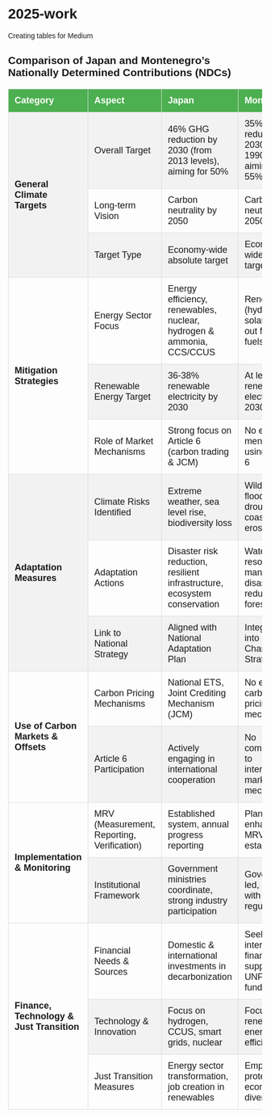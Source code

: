 # 2025-work
Creating tables for Medium
<!DOCTYPE html>
<html lang="en">
<head>
    <meta charset="UTF-8">
    <meta name="viewport" content="width=device-width, initial-scale=1.0">
    <title>NDC Comparison: Japan vs Montenegro</title>
    <style>
        body {
            font-family: Arial, sans-serif;
            margin: 20px;
            padding: 20px;
        }
        table {
            width: 100%;
            border-collapse: collapse;
            margin: 20px 0;
            font-size: 18px;
            text-align: left;
        }
        th, td {
            padding: 12px;
            border: 1px solid #ddd;
        }
        th {
            background-color: #4CAF50;
            color: white;
        }
        tr:nth-child(even) {
            background-color: #f2f2f2;
        }
    </style>
</head>
<body>

<h2>Comparison of Japan and Montenegro’s Nationally Determined Contributions (NDCs)</h2>

<table>
    <tr>
        <th>Category</th>
        <th>Aspect</th>
        <th>Japan</th>
        <th>Montenegro</th>
    </tr>
    <tr>
        <td rowspan="3"><strong>General Climate Targets</strong></td>
        <td>Overall Target</td>
        <td>46% GHG reduction by 2030 (from 2013 levels), aiming for 50%</td>
        <td>35% GHG reduction by 2030 (from 1990 levels), aiming for 55%</td>
    </tr>
    <tr>
        <td>Long-term Vision</td>
        <td>Carbon neutrality by 2050</td>
        <td>Carbon neutrality by 2050</td>
    </tr>
    <tr>
        <td>Target Type</td>
        <td>Economy-wide absolute target</td>
        <td>Economy-wide absolute target</td>
    </tr>
    <tr>
        <td rowspan="3"><strong>Mitigation Strategies</strong></td>
        <td>Energy Sector Focus</td>
        <td>Energy efficiency, renewables, nuclear, hydrogen & ammonia, CCS/CCUS</td>
        <td>Renewables (hydro, wind, solar), phase-out fossil fuels</td>
    </tr>
    <tr>
        <td>Renewable Energy Target</td>
        <td>36-38% renewable electricity by 2030</td>
        <td>At least 50% renewable electricity by 2030</td>
    </tr>
    <tr>
        <td>Role of Market Mechanisms</td>
        <td>Strong focus on Article 6 (carbon trading & JCM)</td>
        <td>No explicit mention of using Article 6</td>
    </tr>
    <tr>
        <td rowspan="3"><strong>Adaptation Measures</strong></td>
        <td>Climate Risks Identified</td>
        <td>Extreme weather, sea level rise, biodiversity loss</td>
        <td>Wildfires, floods, droughts, coastal erosion</td>
    </tr>
    <tr>
        <td>Adaptation Actions</td>
        <td>Disaster risk reduction, resilient infrastructure, ecosystem conservation</td>
        <td>Water resource management, disaster risk reduction, forestry</td>
    </tr>
    <tr>
        <td>Link to National Strategy</td>
        <td>Aligned with National Adaptation Plan</td>
        <td>Integrated into Climate Change Strategy</td>
    </tr>
    <tr>
        <td rowspan="2"><strong>Use of Carbon Markets & Offsets</strong></td>
        <td>Carbon Pricing Mechanisms</td>
        <td>National ETS, Joint Crediting Mechanism (JCM)</td>
        <td>No explicit carbon pricing mechanism</td>
    </tr>
    <tr>
        <td>Article 6 Participation</td>
        <td>Actively engaging in international cooperation</td>
        <td>No commitment to international market mechanisms</td>
    </tr>
    <tr>
        <td rowspan="2"><strong>Implementation & Monitoring</strong></td>
        <td>MRV (Measurement, Reporting, Verification)</td>
        <td>Established system, annual progress reporting</td>
        <td>Plans to enhance MRV, not fully established</td>
    </tr>
    <tr>
        <td>Institutional Framework</td>
        <td>Government ministries coordinate, strong industry participation</td>
        <td>Government-led, aligned with EU regulations</td>
    </tr>
    <tr>
        <td rowspan="3"><strong>Finance, Technology & Just Transition</strong></td>
        <td>Financial Needs & Sources</td>
        <td>Domestic & international investments in decarbonization</td>
        <td>Seeks international financial support (EU, UNFCCC funds)</td>
    </tr>
    <tr>
        <td>Technology & Innovation</td>
        <td>Focus on hydrogen, CCUS, smart grids, nuclear</td>
        <td>Focus on renewable energy & efficiency</td>
    </tr>
    <tr>
        <td>Just Transition Measures</td>
        <td>Energy sector transformation, job creation in renewables</td>
        <td>Employment protection, economic diversification</td>
    </tr>
</table>

</body>
</html>

